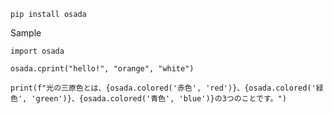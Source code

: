 `pip install osada`

Sample  
```
import osada

osada.cprint("hello!", "orange", "white")

print(f"光の三原色とは、{osada.colored('赤色', 'red')}、{osada.colored('緑色', 'green')}、{osada.colored('青色', 'blue')}の3つのことです。")
```
